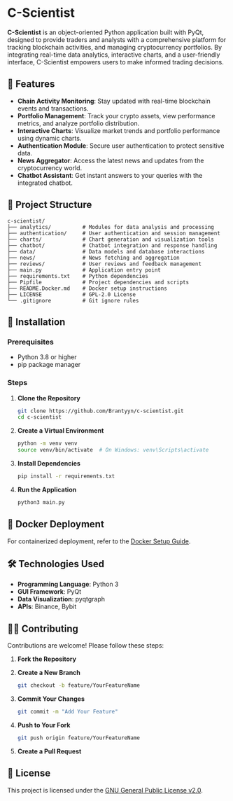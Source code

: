 
# C-Scientist

**C-Scientist** is an object-oriented Python application built with PyQt, designed to provide traders and analysts with a comprehensive platform for tracking blockchain activities, and managing cryptocurrency portfolios. By integrating real-time data analytics, interactive charts, and a user-friendly interface, C-Scientist empowers users to make informed trading decisions.

## 🚀 Features

- **Chain Activity Monitoring**: Stay updated with real-time blockchain events and transactions.
- **Portfolio Management**: Track your crypto assets, view performance metrics, and analyze portfolio distribution.
- **Interactive Charts**: Visualize market trends and portfolio performance using dynamic charts.
- **Authentication Module**: Secure user authentication to protect sensitive data.
- **News Aggregator**: Access the latest news and updates from the cryptocurrency world.
- **Chatbot Assistant**: Get instant answers to your queries with the integrated chatbot.

## 🧱 Project Structure

```
c-scientist/
├── analytics/          # Modules for data analysis and processing
├── authentication/     # User authentication and session management
├── charts/             # Chart generation and visualization tools
├── chatbot/            # Chatbot integration and response handling
├── data/               # Data models and database interactions
├── news/               # News fetching and aggregation
├── reviews/            # User reviews and feedback management
├── main.py             # Application entry point
├── requirements.txt    # Python dependencies
├── Pipfile             # Project dependencies and scripts
├── README.Docker.md    # Docker setup instructions
├── LICENSE             # GPL-2.0 License
└── .gitignore          # Git ignore rules
```

## 🧪 Installation

### Prerequisites

- Python 3.8 or higher
- pip package manager

### Steps

1. **Clone the Repository**

   ```bash
   git clone https://github.com/Brantyyn/c-scientist.git
   cd c-scientist
   ```

2. **Create a Virtual Environment**

   ```bash
   python -m venv venv
   source venv/bin/activate  # On Windows: venv\Scripts\activate
   ```

3. **Install Dependencies**

   ```bash
   pip install -r requirements.txt
   ```

4. **Run the Application**

   ```bash
   python3 main.py
   ```

## 🐳 Docker Deployment

For containerized deployment, refer to the [Docker Setup Guide](README.Docker.md).

## 🛠️ Technologies Used

- **Programming Language**: Python 3
- **GUI Framework**: PyQt
- **Data Visualization**: pyqtgraph
- **APIs**: Binance, Bybit

## 🧑‍💻 Contributing

Contributions are welcome! Please follow these steps:

1. **Fork the Repository**
2. **Create a New Branch**

   ```bash
   git checkout -b feature/YourFeatureName
   ```

3. **Commit Your Changes**

   ```bash
   git commit -m "Add Your Feature"
   ```

4. **Push to Your Fork**

   ```bash
   git push origin feature/YourFeatureName
   ```

5. **Create a Pull Request**

## 📄 License

This project is licensed under the [GNU General Public License v2.0](LICENSE).





